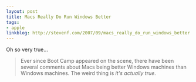 ```yaml
---
layout: post
title: Macs Really Do Run Windows Better
tags:
- apple
linkblog: http://stevenf.com/2007/09/macs_really_do_run_windows_better.php
---
```


Oh so very true...

> Ever since Boot Camp appeared on the scene, there have been several
> comments about Macs being better Windows machines than Windows
> machines. The weird thing is *it's actually true*.
